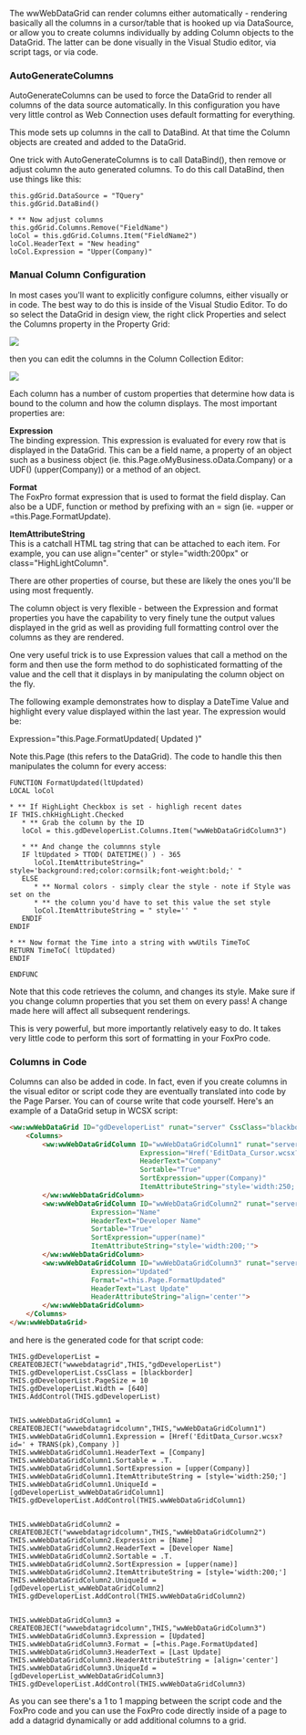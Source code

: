﻿The wwWebDataGrid can render columns either automatically - rendering basically all the columns in a cursor/table that is hooked up via DataSource, or allow you to create columns individually by adding Column objects to the DataGrid. The latter can be done visually in the Visual Studio editor, via script tags, or via code.

### AutoGenerateColumns
AutoGenerateColumns can be used to force the DataGrid to render all columns of the data source automatically. In this configuration you have very little control as Web Connection uses default formatting for everything. 

This mode sets up columns in the call to DataBind. At that time the Column objects are created and added to the DataGrid.

One trick with AutoGenerateColumns is to call DataBind(), then remove or adjust column the auto generated columns. To do this call DataBind, then use things like this:

```foxpro
this.gdGrid.DataSource = "TQuery"
this.gdGrid.DataBind()

* ** Now adjust columns
this.gdGrid.Columns.Remove("FieldName")
loCol = this.gdGrid.Columns.Item("FieldName2")
loCol.HeaderText = "New heading"
loCol.Expression = "Upper(Company)"
```

### Manual Column Configuration
In most cases you'll want to explicitly configure columns, either visually or in code. The best way to do this is inside of the Visual Studio Editor. To do so select the DataGrid in design view, the right click Properties and select the Columns property in the Property Grid:

![](IMAGES%5CWebControls%5CVsConfig%5CDataGridColumnSelection_1.png)

then you can edit the columns in the Column Collection Editor:

![](IMAGES%5CWebControls%5CVsConfig%5CDataGridColumnSelection_2.png)

Each column has a number of custom properties that determine how data is bound to the column and how the column displays. The most important properties are:

**Expression**  
The binding expression. This expression is evaluated for every row that is displayed in the DataGrid. This can be a field name, a property of an object such as a business object (ie. this.Page.oMyBusiness.oData.Company) or a UDF() (upper(Company)) or a method of an object.

**Format**  
The FoxPro format expression that is used to format the field display. Can also be a UDF, function or method by prefixing with an = sign (ie. =upper or =this.Page.FormatUpdate).

**ItemAttributeString**  
This is a catchall HTML tag string that can be attached to each item. For example, you can use align="center" or style="width:200px" or class="HighLightColumn".

There are other properties of course, but these are likely the ones you'll be using most frequently.

The column object is very flexible - between the Expression and format properties you have the capability to very finely tune the output values displayed in the grid as well as providing full formatting control over the columns as they are rendered.

One very useful trick is to use Expression values that call a method on the form and then use the form method to do sophisticated formatting of the value and the cell that it displays in by manipulating the column object on the fly.

The following example demonstrates how to display a DateTime Value and highlight every value displayed within the last year. The expression would be:

Expression="this.Page.FormatUpdated( Updated )"

Note this.Page (this refers to the DataGrid). The code to handle this then manipulates the column for every access:

```foxpro
FUNCTION FormatUpdated(ltUpdated)
LOCAL loCol

* ** If HighLight Checkbox is set - highligh recent dates
IF THIS.chkHighLight.Checked
   * ** Grab the column by the ID
   loCol = this.gdDeveloperList.Columns.Item("wwWebDataGridColumn3")

   * ** And change the columnns style
   IF ltUpdated > TTOD( DATETIME() ) - 365
      loCol.ItemAttributeString=" style='background:red;color:cornsilk;font-weight:bold;' "
   ELSE
      * ** Normal colors - simply clear the style - note if Style was set on the
      * ** the column you'd have to set this value the set style
      loCol.ItemAttributeString = " style='' "
   ENDIF
ENDIF

* ** Now format the Time into a string with wwUtils TimeToC
RETURN TimeToC( ltUpdated)
ENDIF

ENDFUNC
```

Note that this code retrieves the column, and changes its style. Make sure if you change column properties that you set them on every pass! A change made here will affect all subsequent renderings.

This is very powerful, but more importantly relatively easy to do. It takes very little code to perform this sort of formatting in your FoxPro code.

### Columns in Code
Columns can also be added in code. In fact, even if you create columns in the visual editor or script code they are eventually translated into code by the Page Parser. You can of course write that code yourself. Here's an example of a DataGrid setup in WCSX script:

```html
<ww:wwWebDataGrid ID="gdDeveloperList" runat="server" CssClass="blackborder" PageSize="10" Width="640"> 
    <Columns>
        <ww:wwWebDataGridColumn ID="wwWebDataGridColumn1" runat="server" 
                                Expression="Href('EditData_Cursor.wcsx?id=' + TRANS(pk),Company )"
                                HeaderText="Company" 
                                Sortable="True" 
                                SortExpression="upper(Company)"
                                ItemAttributeString="style='width:250;'">
        </ww:wwWebDataGridColumn>
        <ww:wwWebDataGridColumn ID="wwWebDataGridColumn2" runat="server" 
                    Expression="Name"
                    HeaderText="Developer Name" 
                    Sortable="True" 
                    SortExpression="upper(name)" 
                    ItemAttributeString="style='width:200;'">
        </ww:wwWebDataGridColumn>
        <ww:wwWebDataGridColumn ID="wwWebDataGridColumn3" runat="server" 
                    Expression="Updated"
                    Format="=this.Page.FormatUpdated" 
                    HeaderText="Last Update" 
                    HeaderAttributeString="align='center'">
        </ww:wwWebDataGridColumn>
    </Columns>
</ww:wwWebDataGrid>
```

and here is the generated code for that script code:

```foxpro
THIS.gdDeveloperList = CREATEOBJECT("wwwebdatagrid",THIS,"gdDeveloperList")
THIS.gdDeveloperList.CssClass = [blackborder]
THIS.gdDeveloperList.PageSize = 10
THIS.gdDeveloperList.Width = [640]
THIS.AddControl(THIS.gdDeveloperList)


THIS.wwWebDataGridColumn1 = CREATEOBJECT("wwwebdatagridcolumn",THIS,"wwWebDataGridColumn1")
THIS.wwWebDataGridColumn1.Expression = [Href('EditData_Cursor.wcsx?id=' + TRANS(pk),Company )]
THIS.wwWebDataGridColumn1.HeaderText = [Company]
THIS.wwWebDataGridColumn1.Sortable = .T.
THIS.wwWebDataGridColumn1.SortExpression = [upper(Company)]
THIS.wwWebDataGridColumn1.ItemAttributeString = [style='width:250;']
THIS.wwWebDataGridColumn1.UniqueId = [gdDeveloperList_wwWebDataGridColumn1]
THIS.gdDeveloperList.AddControl(THIS.wwWebDataGridColumn1)


THIS.wwWebDataGridColumn2 = CREATEOBJECT("wwwebdatagridcolumn",THIS,"wwWebDataGridColumn2")
THIS.wwWebDataGridColumn2.Expression = [Name]
THIS.wwWebDataGridColumn2.HeaderText = [Developer Name]
THIS.wwWebDataGridColumn2.Sortable = .T.
THIS.wwWebDataGridColumn2.SortExpression = [upper(name)]
THIS.wwWebDataGridColumn2.ItemAttributeString = [style='width:200;']
THIS.wwWebDataGridColumn2.UniqueId = [gdDeveloperList_wwWebDataGridColumn2]
THIS.gdDeveloperList.AddControl(THIS.wwWebDataGridColumn2)


THIS.wwWebDataGridColumn3 = CREATEOBJECT("wwwebdatagridcolumn",THIS,"wwWebDataGridColumn3")
THIS.wwWebDataGridColumn3.Expression = [Updated]
THIS.wwWebDataGridColumn3.Format = [=this.Page.FormatUpdated]
THIS.wwWebDataGridColumn3.HeaderText = [Last Update]
THIS.wwWebDataGridColumn3.HeaderAttributeString = [align='center']
THIS.wwWebDataGridColumn3.UniqueId = [gdDeveloperList_wwWebDataGridColumn3]
THIS.gdDeveloperList.AddControl(THIS.wwWebDataGridColumn3)
```

As you can see there's a 1 to 1 mapping between the script code and the FoxPro code and you can use the FoxPro code directly inside of a page to add a datagrid dynamically or add additional columns to a grid.